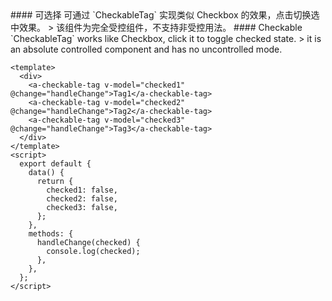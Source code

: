 <cn>
#### 可选择
可通过 `CheckableTag` 实现类似 Checkbox 的效果，点击切换选中效果。
> 该组件为完全受控组件，不支持非受控用法。
</cn>

<us>
#### Checkable
`CheckableTag` works like Checkbox, click it to toggle checked state.
> it is an absolute controlled component and has no uncontrolled mode.
</us>

```tpl
<template>
  <div>
    <a-checkable-tag v-model="checked1" @change="handleChange">Tag1</a-checkable-tag>
    <a-checkable-tag v-model="checked2" @change="handleChange">Tag2</a-checkable-tag>
    <a-checkable-tag v-model="checked3" @change="handleChange">Tag3</a-checkable-tag>
  </div>
</template>
<script>
  export default {
    data() {
      return {
        checked1: false,
        checked2: false,
        checked3: false,
      };
    },
    methods: {
      handleChange(checked) {
        console.log(checked);
      },
    },
  };
</script>
```
